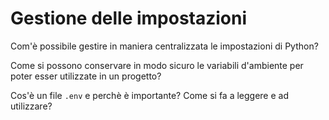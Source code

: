 # Gestione delle impostazioni

Com'è possibile gestire in maniera centralizzata le impostazioni di Python?

Come si possono conservare in modo sicuro le variabili d'ambiente per poter esser utilizzate in un progetto?

Cos'è un file `.env` e perchè è importante? Come si fa a leggere e ad utilizzare?
